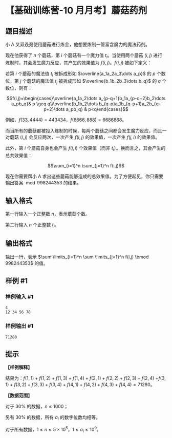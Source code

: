 # 【基础训练营-10 月月考】蘑菇药剂

## 题目描述

小 A 又双叒叕使用蘑菇进行炼金，他想要炼制一管富含魔力的魔法药剂。

现在他获得了 $n$ 个蘑菇，第 $i$ 个蘑菇有一个魔力值 $t_i$。当使用两个蘑菇 $(i,j)$ 进行炼制时，其会发生魔力反应，其产生的效果值为 $f(i,j)$。$f(i,j)$ 被如下定义：

若第 $i$ 个蘑菇的魔法值 $t_i$ 被拆成形如 $\overline{a_1a_2a_3\dots a_p}$ 的 $p$ 个数位，第 $j$ 个蘑菇的魔法值 $t_j$ 被拆成形如 $\overline{b_1b_2b_3\dots b_q}$ 的 $q$ 个数位，则有：

$$f(i,j)=\begin{cases}\overline{a_1a_2\dots a_{p-q+1}b_1a_{p-q+2}b_2\dots a_pb_q}& p \geq q\\\overline{b_1b_2\dots b_{q-p}a_1b_{q-p+1}a_2b_{q-p+2}\dots a_pb_q} & p<q\end{cases}$$

例如，$f(33,4444)=443434$，$f(6666,888)=6686868$。

而当所有的蘑菇都被投入炼制的时候，每两个蘑菇之间都会发生魔力反应，而且一对蘑菇 $(i,j)$ 会反应两次，一次产生 $f(i,j)$ 的效果值，一次产生 $f(j,i)$ 的效果值。

此外，第 $i$ 个蘑菇自身也会产生 $f(i,i)$ 个效果值（而非 $t_i$）。换而言之，其会产生的总共效果值：

$$\sum_{i=1}^n \sum_{j=1}^n f(i,j)$$

现在你需要帮小 A 求出这些蘑菇能够造成的总效果值。为了方便起见，你只需要输出答案 $\bmod 998244353$ 的结果。

## 输入格式

第一行输入一个正整数 $n$，表示蘑菇个数。

第二行输入 $n$ 个正整数 $t_i$。

## 输出格式

输出一行，表示 $\sum \limits_{i=1}^n \sum \limits_{j=1}^n f(i,j) \bmod 998244353$ 的值。

## 样例 #1

### 样例输入 #1

```
4
12 34 56 78
```

### 样例输出 #1

```
71280
```

## 提示

**【样例解释】**

结果为：$f(1,1)+f(1,2)+f(1,3)+f(1,4)+f(2,1)+f(2,2)+f(2,3)+f(2,4)$ $+f(3,1)+f(3,2)+f(3,3)+f(3,4)+f(4,1)+f(4,2)+f(4,3)+f(4,4)=71280$。

**【数据范围】**

对于 $30\%$ 的数据，$n \leq 1000$；

另有 $30\%$ 的数据，所有 $a_i$ 的数字位数均相等。

对于所有数据，$1 \leq n \leq 5\times 10^5$，$1 \leq a_i \leq 10^9$。